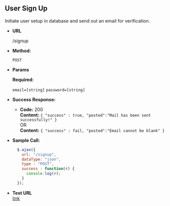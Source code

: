 **User Sign Up**
----
  Initiate user setup in database and send out an email for verification.

* **URL**

  /signup

* **Method:**

  `POST`

*  **Params**

   **Required:**

   `email=[string]`
   `password=[string]`


* **Success Response:**

  * **Code:** 200 <br />
    **Content:** `{ "success" : true, "posted":"Mail has been sent successfully!" }`<br />
     OR <br />
    **Content:** `{ "success" : fail, "posted":"Email cannot be blank" }`

* **Sample Call:**

  ```javascript
    $.ajax({
      url: "/signup",
      dataType: "json",
      type : "POST",
      success : function(r) {
        console.log(r);
      }
    });
  ```
*  **Test URL**<br>
[link](http://hsmg.psych.illinois.edu/armt-hiv/v1/user_signup.php)
